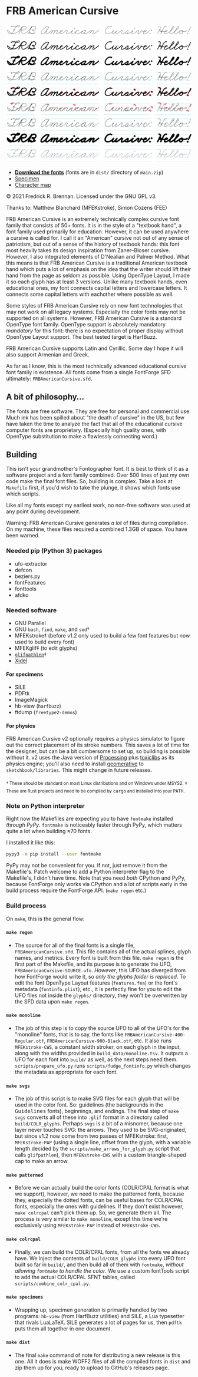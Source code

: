 # FRB American Cursive
![](https://raw.githubusercontent.com/ctrlcctrlv/FRBAmericanCursive/main/specimens/hello.png)

* **[Download the fonts](https://github.com/ctrlcctrlv/FRBAmericanCursive/archive/refs/heads/main.zip)** (fonts are in `dist/` directory of `main.zip`)
* [Specimen](https://raw.githubusercontent.com/ctrlcctrlv/FRBAmericanCursive/main/specimens/FRBAmericanCursive-specimen.pdf)
* [Character map](https://github.com/ctrlcctrlv/FRBAmericanCursive/blob/main/specimens/pr-FRBAmericanCursive-Regular.pdf)

© 2021 Fredrick R. Brennan. Licensed under the GNU GPL v3.

Thanks to: Matthew Blanchard (MFEKstroke), Simon Cozens (FEE)

FRB American Cursive is an extremely technically complex cursive font family that consists of 50+ fonts. It is in the style of a "textbook hand", a font family used primarily for education. However, it can be used anywhere a cursive is called for. I call it an "American" cursive not out of any sense of patriotism, but out of a sense of the history of textbook hands: this font most heavily takes its design inspiration from Zaner–Bloser cursive. However, I also integrated elements of D'Nealian and Palmer Method. What this means is that FRB American Cursive is a traditional American textbook hand which puts a lot of emphasis on the idea that the writer should lift their hand from the page as seldom as possible. Using OpenType Layout, I made it so each glyph has at least 3 versions. Unlike many textbook hands, even educational ones, my font connects capital letters and lowercase letters. It connects some capital letters with eachother where possible as well.

Some styles of FRB American Cursive rely on new font technologies that may not work on all legacy systems. Especially the color fonts may not be supported on all systems. However, FRB American Cursive is a standard OpenType font family. OpenType support is absolutely mandatory *mandatory* for this font: there is no expectation of proper display without OpenType Layout support. The best tested target is HarfBuzz.

FRB American Cursive supports Latin and Cyrillic. Some day I hope it will also support Armenian and Greek.

As far as I know, this is the most technically advanced educational cursive font family in existence. All fonts come from a single FontForge SFD ultimately: `FRBAmericanCursive.sfd`.

## A bit of philosophy…

The fonts are free software. They are free for personal and commercial use. Much ink has been spilled about "the death of cursive" in the US, but few have taken the time to analyze the fact that all of the educational cursive computer fonts are proprietary. (Especially high quality ones, with OpenType substitution to make a flawlessly connecting word.)

## Building

This isn't your grandmother's Fontographer font. It is best to think of it as a software project and a font family combined. Over 500 lines of just my own code make the final font files. So, building is complex. Take a look at `Makefile` first, if you'd wish to take the plunge, it shows which fonts use which scripts.

Like all my fonts except my earliest work, no non-free software was used at any point during development.

Warning: FRB American Cursive generates *a lot* of files during compilation. On my machine, these files required a combined 1.3GB of space. You have been warned.

### Needed pip (Python 3) packages

* ufo-extractor
* defcon
* beziers.py
* fontFeatures
* fonttools
* afdko

### Needed software

* GNU Parallel
* GNU `bash`, `find`, `make`, and `sed`&dagger;
* MFEKstroke&Dagger; (before v1.2 only used to build a few font features but now used to build every font)
* MFEKglif&Dagger; (to edit glyphs)
* [`glifpathlen`](https://github.com/ctrlcctrlv/glifpathlen)&Dagger;
* [Xidel](https://github.com/benibela/xidel)

#### For specimens
* SILE
* PDFtk
* ImageMagick
* hb-view (`harfbuzz`)
* ftdump (`freetype2-demos`)

#### For physics
FRB American Cursive v2 optionally requires a physics simulator to figure out the correct placement of its stroke numbers. This saves a lot of time for the designer, but can be a bit cumbersome to set up, so building is possible without it. v2 uses the Java version of [Processing](https://processing.org/) plus [toxiclibs](https://toxiclibs.org) as its physics engine; you'll also need to install [geomerative](http://www.ricardmarxer.com/geomerative/geomerative-39.zip) to `sketchbook/libraries`. This might change in future releases.

<sub>&dagger; These should be standard on most Linux distributions and on Windows under MSYS2.</sub>
<sub>&Dagger; These are Rust projects and need to be compiled by <kbd>cargo</kbd> and installed into your <kbd>PATH</kbd>.</sub>

### Note on Python interpreter

Right now the Makefiles are expecting you to have `fontmake` installed _through PyPy_. `fontmake` is noticeably faster through PyPy, which matters quite a lot when building ≈70 fonts.

I installed it like this:

```bash
pypy3 -m pip install --user fontmake
```

PyPy may not be convenient for you. If not, just remove it from the Makefile's. Patch welcome to add a Python interpreter flag to the Makefile's, I didn't have time. Note that you need _both_ CPython and PyPy, because FontForge only works via CPython and a lot of scripts early in the build process require the FontForge API. (`make regen` etc.)

### Build process

On `make`, this is the general flow:

#### `make regen`
* The source for all of the final fonts is a single file, `FRBAmericanCursive.sfd`. This file contains all of the actual splines, glyph names, and metrics. Every font is built from this file. `make regen` is the first part of the Makefile, and its purpose is to generate the UFO, `FRBAmericanCursive-SOURCE.ufo`. _However_, this UFO has diverged from how FontForge would write it, so _only the glyphs folder is replaced_. To edit the font OpenType Layout features (`features.fea`) or the font's metadata (`fontinfo.plist`), etc., it is perfectly fine for you to edit the UFO files not inside the `glyphs/` directory, they won't be overwritten by the SFD data upon `make regen`.
#### `make monoline`
* The job of this step is to copy the source UFO to all of the UFO's for the "monoline" fonts, that is to say, the fonts like `FRBAmericanCursive-400-Regular.otf`, `FRBAmericanCursive-900-Black.otf`, etc. It also runs `MFEKstroke-CWS`, a constant width stroker, on each glyph in the input, along with the widths provided in `build_data/monoline.tsv`. It outputs a UFO for each font into `build/` as well, as the next steps need them. `scripts/prepare_ufo.py` runs `scripts/fudge_fontinfo.py` which changes the metadata as appropriate for each font.
#### `make svgs`
* The job of this script is to make SVG files for each glyph that will be used in the color font. So: guidelines (the backgrounds in the <kbd>Guidelines</kbd> fonts), beginnings, and endings. The final step of `make svgs` converts all of these into `.glif` format in a directory called `build/COLR_glyphs`. Perhaps `svgs` is a bit of a misnomer, because one layer never touches SVG: the arrows. They used to be SVG-originated, but since v1.2 now come from two passes of MFEKstroke: first, `MFEKstroke-PAP` (using a single line, offset from the glyph, with a variable length decided by the `scripts/make_arrows_for_glyph.py` script that calls `glifpathlen`), then `MFEKstroke-CWS` with a custom triangle-shaped cap to make an arrow.
#### `make patterned`
* Before we can actually build the color fonts (COLR/CPAL format is what we support), however, we need to make the patterned fonts, because they, especially the dotted fonts, can be useful bases for COLR/CPAL fonts, especially the ones with guidelines. If they don't exist however, `make colrcpal` can't pick them up. So, we generate them all. The process is very similar to `make monoline`, except this time we're exclusively using `MFEKstroke-PAP` instead of `MFEKstroke-CWS`.
#### `make colrcpal`
* Finally, we can build the COLR/CPAL fonts, from all the fonts we already have. We inject the contents of `build/COLR_glyphs` into every UFO font built so far in `build/`, and then build all of them with `fontmake`, _without allowing `fontmake` to handle the color_. We use a custom fontTools script to add the actual COLR/CPAL SFNT tables, called `scripts/combine_colr_cpal.py`.
#### `make specimens`
* Wrapping up, specimen generation is primarily handled by two programs: `hb-view` (from HarfBuzz utilities) and SILE, a Lua typesetter that rivals LuaLaTeX. SILE generates a lot of pages for us, then `pdftk` puts them all together in one document.
#### `make dist`
* The final `make` command of note for distributing a new release is this one. All it does is make WOFF2 files of all the compiled fonts in `dist` and zip them up for you, ready to upload to GitHub's releases page.
